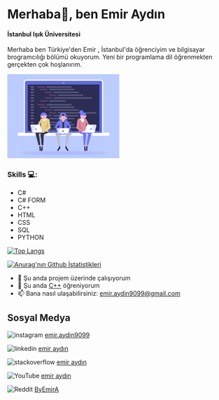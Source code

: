 # Merhaba👋, ben Emir Aydın
#### İstanbul Işık Üniversitesi
Merhaba ben Türkiye'den Emir , İstanbul'da öğrenciyim ve bilgisayar brogramcılığı bölümü okuyorum. Yeni bir programlama dil öğrenmekten gerçekten çok hoşlanırım.

<img src="https://github.com/ByEmirA01/ByEmirA01/blob/main/developers-gif-showcase.gif" width="256" />

### Skills 💻:
* C# 
* C# FORM  
* C++ 
* HTML 
* CSS 
* SQL 
* PYTHON

[![Top Langs](https://github-readme-stats.vercel.app/api/top-langs/?username=ByEmirA01&layout=compact)](https://github.com/anuraghazra/github-readme-stats)

[![Anurag'nın Github İstatistikleri](https://github-readme-stats.vercel.app/api?username=ByEmirA01&show_icons=true&theme=dark)](https://github.com/anuraghazra/github-readme-stats)

- 🔭 Şu anda projem üzerinde çalışıyorum
- 🌱 Şu anda [C++](https://en.wikipedia.org/wiki/C%2B%2B) öğreniyorum 
- 📫 Bana nasıl ulaşabilirsiniz: emir.aydin9099@gmail.com

## Sosyal Medya

<img src='https://cdn.jsdelivr.net/npm/simple-icons@3.0.1/icons/instagram.svg' alt='instagram' height='20'> [emir.aydin9099](https://www.instagram.com/emir.aydin9099/)

<img src='https://cdn.jsdelivr.net/npm/simple-icons@3.0.1/icons/linkedin.svg' alt='linkedin' height='20'> [emir aydın](https://www.linkedin.com/in/emir-aydın-06363b197/)

<img src='https://cdn.jsdelivr.net/npm/simple-icons@3.0.1/icons/stackoverflow.svg' alt='stackoverflow' height='20'> [emir aydın](https://stackoverflow.com/users/17737685/emir-aydın)

<img src='https://cdn.jsdelivr.net/npm/simple-icons@3.0.1/icons/youtube.svg' alt='YouTube' height='20'> [emir aydın](https://www.youtube.com/channel/UCa3uEsxsySP3l9UON_I8g6g)

<img src='https://cdn.jsdelivr.net/npm/simple-icons@3.0.1/icons/reddit.svg' alt='Reddit' height='20'> [ByEmirA](https://www.reddit.com/user/Alternative_Ad_7024)
